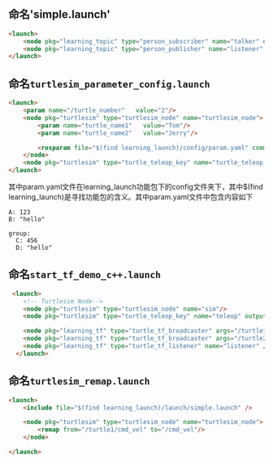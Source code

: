 ## 命名'simple.launch'
```html
<launch>
    <node pkg="learning_topic" type="person_subscriber" name="talker" output="screen" />
    <node pkg="learning_topic" type="person_publisher" name="listener" output="screen" /> 
</launch>
```

## 命名`turtlesim_parameter_config.launch`

```html
<launch>
	<param name="/turtle_number"   value="2"/>
    <node pkg="turtlesim" type="turtlesim_node" name="turtlesim_node">
		<param name="turtle_name1"   value="Tom"/>
		<param name="turtle_name2"   value="Jerry"/>

		<rosparam file="$(find learning_launch)/config/param.yaml" command="load"/>
	</node>
    <node pkg="turtlesim" type="turtle_teleop_key" name="turtle_teleop_key" output="screen"/>
</launch>
```

其中param.yaml文件在learning_launch功能包下的config文件夹下，其中$(find learning_launch)是寻找功能包的含义。其中param.yaml文件中包含内容如下
```shell
A: 123
B: "hello"

group:
  C: 456
  D: "hello"
```

## 命名`start_tf_demo_c++.launch`
```html
 <launch>
    <!-- Turtlesim Node-->
    <node pkg="turtlesim" type="turtlesim_node" name="sim"/>
    <node pkg="turtlesim" type="turtle_teleop_key" name="teleop" output="screen"/>

    <node pkg="learning_tf" type="turtle_tf_broadcaster" args="/turtle1" name="turtle1_tf_broadcaster" />
    <node pkg="learning_tf" type="turtle_tf_broadcaster" args="/turtle2" name="turtle2_tf_broadcaster" />
    <node pkg="learning_tf" type="turtle_tf_listener" name="listener" />
  </launch>
```

## 命名`turtlesim_remap.launch`
```html
<launch>
	<include file="$(find learning_launch)/launch/simple.launch" />

    <node pkg="turtlesim" type="turtlesim_node" name="turtlesim_node">
		<remap from="/turtle1/cmd_vel" to="/cmd_vel"/>
	</node>

</launch>
```
